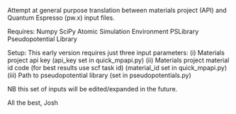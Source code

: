 
Attempt at general purpose translation between materials project (API) and Quantum Espresso (pw.x) input files.

Requires:
Numpy
SciPy
Atomic Simulation Environment
PSLibrary Pseudopotential Library

Setup:
This early version requires just three input parameters:
  (i) Materials project api key (api_key set in quick_mpapi.py)
 (ii) Materials project material id code (for best results use scf task id) (material_id set in quick_mpapi.py)
(iii) Path to pseudopotential library (set in pseudopotentials.py)

NB this set of inputs will be edited/expanded in the future.

All the best,
Josh

